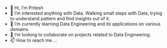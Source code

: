 - 👋 Hi, I’m Pritesh
- 👀 I’m interested anything with Data. Walking small steps with Data, trying to understand pattern and find insights out of it.
- 🌱 I’m currently learning Data Engineering and its applications on various domains.
- 💞️ I’m looking to collaborate on projects related to Data Engineering.
- 📫 How to reach me ...

<!---
Pritesh-25/Pritesh-25 is a ✨ special ✨ repository because its `README.md` (this file) appears on your GitHub profile.
You can click the Preview link to take a look at your changes.
--->

